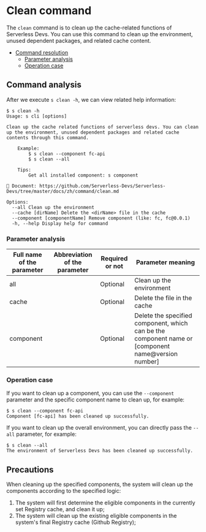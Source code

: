 # Clean command

The `clean` command is to clean up the cache-related functions of Serverless Devs. You can use this command to clean up the environment, unused dependent packages, and related cache content.

- [Command resolution](#Command-resolution)
    - [Parameter analysis](#Parameter-analysis)
    - [Operation case](#Operation-case)
    
## Command analysis

After we execute `s clean -h`, we can view related help information:

```shell script
$ s clean -h
Usage: s cli [options]

Clean up the cache related functions of serverless devs. You can clean up the environment, unused dependent packages and related cache contents through this command.
    
    Example:
        $ s clean --component fc-api
        $ s clean --all

    Tips:
        Get all installed component: s component

📖 Document: https://github.com/Serverless-Devs/Serverless-Devs/tree/master/docs/zh/command/clean.md

Options:
  --all Clean up the environment
  --cache [dirName] Delete the <dirName> file in the cache
  --component [componentName] Remove component (like: fc, fc@0.0.1)
  -h, --help Display help for command
```

### Parameter analysis

| Full name of the parameter | Abbreviation of the parameter | Required or not | Parameter meaning |
|-----|-----|-----|-----|
| all | | Optional | Clean up the environment |
| cache | | Optional | Delete the <dirName> file in the cache |
| component | | Optional | Delete the specified component, which can be the component name or [component name@version number] |

### Operation case

If you want to clean up a component, you can use the `--component` parameter and the specific component name to clean up, for example:

```shell script
$ s clean --component fc-api
Component [fc-api] has been cleaned up successfully.
```

If you want to clean up the overall environment, you can directly pass the `--all` parameter, for example:

```shell script
$ s clean --all
The environment of Serverless Devs has been cleaned up successfully.
```

## Precautions

When cleaning up the specified components, the system will clean up the components according to the specified logic:
1. The system will first determine the eligible components in the currently set Registry cache, and clean it up;
2. The system will clean up the existing eligible components in the system's final Registry cache (Github Registry);
